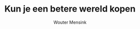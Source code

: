 ---
title: "Kun je een betere wereld kopen"
author: "Wouter Mensink"
isbn: ""
isbn13: "9789089534521"
rating: "3"
publisher: "boom"
pages: "159"
publishYear: "2015"
read: ""
goodreads_id: "25642318"
---